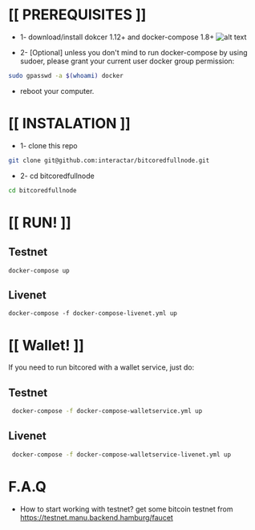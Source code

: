 # [[ PREREQUISITES ]] 

* 1- download/install dokcer 1.12+ and docker-compose 1.8+
![alt text](http://www.pngall.com/wp-content/uploads/2016/05/Trollface-PNG.png)

* 2- [Optional] unless you don't mind to run docker-compose by using sudoer, please grant your current user docker group permission:
```sh
sudo gpasswd -a $(whoami) docker 
```
* reboot your computer.

# [[ INSTALATION ]] 

* 1- clone this repo
```sh
git clone git@github.com:interactar/bitcoredfullnode.git
```

* 2- cd bitcoredfullnode
```sh
cd bitcoredfullnode
```
# [[ RUN! ]]
## Testnet

`docker-compose up `

## Livenet

`docker-compose -f docker-compose-livenet.yml up `



# [[ Wallet! ]]
If you need to run bitcored with a wallet service, just do:

## Testnet

```sh
 docker-compose -f docker-compose-walletservice.yml up

```

## Livenet

```sh
 docker-compose -f docker-compose-walletservice-livenet.yml up
```

# F.A.Q

* How to start working with testnet?
get some bitcoin testnet from https://testnet.manu.backend.hamburg/faucet
